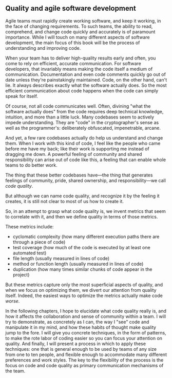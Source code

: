 ## Quality and agile software development

Agile teams must rapidly create working software, and keep
it working, in the face of changing requirements. To such
teams, the ability to read, comprehend, and change code
quickly and accurately is of paramount importance. While I
will touch on many different aspects of software
development, the main focus of this book will be the process
of understanding and improving code.

When your team has to deliver high-quality results early and
often, you come to rely on efficient, accurate
communication. For software developers, that invariably
means making the code itself a medium of communication.
Documentation and even code comments quickly go out of date
unless they're painstakingly maintained. Code, on the other
hand, can't lie. It always describes exactly what the
software actually does. So the most efficient communication
about code happens when the code can simply speak for
itself.

Of course, not all code communicates well. Often, divining
"what the software actually does" from the code requires
deep technical knowledge, intuition, and more than a little
luck. Many codebases seem to actively impede understanding.
They are "code" in the cryptographer's sense as well as the
programmer's: deliberately obfuscated, impenetrable, arcane.

And yet, a few rare codebases actually do help us understand
and change them. When I work with this kind of code, I feel
like the people who came before me have my back; like their
work is supporting me instead of dragging me down. A
powerful feeling of community and shared responsibility can
arise out of code like this, a feeling that can enable whole
teams to do better work.

The thing that these better codebases have—the thing that
generates feelings of community, pride, shared ownership,
and responsibility—we call *code quality*.

But although we can name code quality, and recognize it by
the feeling it creates, it is still not clear to most of us
how to create it.

So, in an attempt to grasp what code quality is, we invent
metrics that seem to correlate with it, and then we define
quality in terms of those metrics.

These metrics include:
- cyclomatic complexity (how many different execution paths
  there are through a piece of code)
- test coverage (how much of the code is executed by at
  least one automated test)
- file length (usually measured in lines of code)
- method or function length (usually measured in lines of
  code)
- duplication (how many times similar chunks of code appear
  in the project)

But these metrics capture only the most superficial aspects
of quality, and when we focus on optimizing them, we divert
our attention from quality itself. Indeed, the easiest ways
to optimize the metrics actually make code *worse*.

In the following chapters, I hope to elucidate what code
quality really is, and how it affects the collaboration and
sense of community within a team. I will try to demonstrate,
as concretely as I can, the way I "see" code and manipulate
it in my mind, and how these habits of thought make quality
jump to the fore. I will give you concrete techniques, in
the form of patterns, to make the rote labor of coding
easier so you can focus your attention on quality. And
finally, I will present a process in which to apply these
techniques: one that is general enough to be used by teams
of any size from one to ten people, and flexible enough to
accommodate many different preferences and work styles. The
key to the flexibility of the process is the focus on code
and code quality as primary communication mechanisms of the
team.
